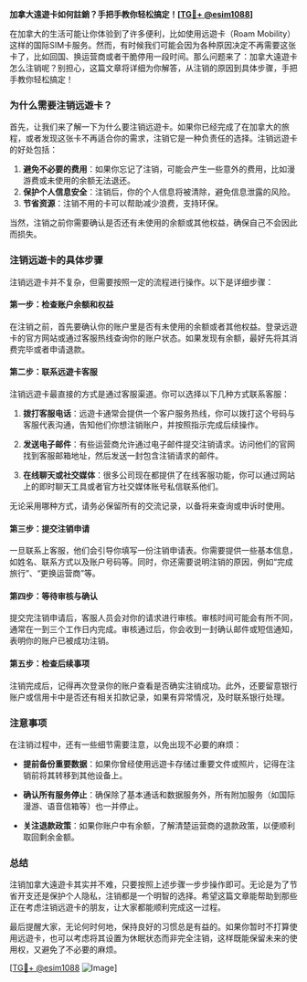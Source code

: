 **加拿大遠遊卡如何註銷？手把手教你轻松搞定！[[TG💪+ @esim1088](https://t.me/s/esim1088)]**

在加拿大的生活可能让你体验到了许多便利，比如使用远遊卡（Roam Mobility）这样的国际SIM卡服务。然而，有时候我们可能会因为各种原因决定不再需要这张卡了，比如回国、换运营商或者干脆停用一段时间。那么问题来了：加拿大遠遊卡怎么注销呢？别担心，这篇文章将详细为你解答，从注销的原因到具体步骤，手把手教你轻松搞定！

### 为什么需要注销远遊卡？

首先，让我们来了解一下为什么要注销远遊卡。如果你已经完成了在加拿大的旅程，或者发现这张卡不再适合你的需求，注销它是一种负责任的选择。注销远遊卡的好处包括：

1. **避免不必要的费用**：如果你忘记了注销，可能会产生一些意外的费用，比如漫游费或未使用的余额无法退还。
2. **保护个人信息安全**：注销后，你的个人信息将被清除，避免信息泄露的风险。
3. **节省资源**：注销不用的卡可以帮助减少浪费，支持环保。

当然，注销之前你需要确认是否还有未使用的余额或其他权益，确保自己不会因此而损失。

### 注销远遊卡的具体步骤

注销远遊卡并不复杂，但需要按照一定的流程进行操作。以下是详细步骤：

#### 第一步：检查账户余额和权益

在注销之前，首先要确认你的账户里是否有未使用的余额或者其他权益。登录远遊卡的官方网站或通过客服热线查询你的账户状态。如果发现有余额，最好先将其消费完毕或者申请退款。

#### 第二步：联系远遊卡客服

注销远遊卡最直接的方式是通过客服渠道。你可以选择以下几种方式联系客服：

1. **拨打客服电话**：远遊卡通常会提供一个客户服务热线，你可以拨打这个号码与客服代表沟通，告知他们你想注销账户，并按照指示完成后续操作。
   
2. **发送电子邮件**：有些运营商允许通过电子邮件提交注销请求。访问他们的官网找到客服邮箱地址，然后发送一封包含注销请求的邮件。

3. **在线聊天或社交媒体**：很多公司现在都提供了在线客服功能，你可以通过网站上的即时聊天工具或者官方社交媒体账号私信联系他们。

无论采用哪种方式，请务必保留所有的交流记录，以备将来查询或申诉时使用。

#### 第三步：提交注销申请

一旦联系上客服，他们会引导你填写一份注销申请表。你需要提供一些基本信息，如姓名、联系方式以及账户号码等。同时，你还需要说明注销的原因，例如“完成旅行”、“更换运营商”等。

#### 第四步：等待审核与确认

提交完注销申请后，客服人员会对你的请求进行审核。审核时间可能会有所不同，通常在一到三个工作日内完成。审核通过后，你会收到一封确认邮件或短信通知，表明你的账户已被成功注销。

#### 第五步：检查后续事项

注销完成后，记得再次登录你的账户查看是否确实注销成功。此外，还要留意银行账户或信用卡中是否还有相关扣款记录，如果有异常情况，及时联系银行处理。

### 注意事项

在注销过程中，还有一些细节需要注意，以免出现不必要的麻烦：

- **提前备份重要数据**：如果你曾经使用远遊卡存储过重要文件或照片，记得在注销前将其转移到其他设备上。
  
- **确认所有服务停止**：确保除了基本通话和数据服务外，所有附加服务（如国际漫游、语音信箱等）也一并停止。

- **关注退款政策**：如果你账户中有余额，了解清楚运营商的退款政策，以便顺利取回剩余金额。

### 总结

注销加拿大遠遊卡其实并不难，只要按照上述步骤一步步操作即可。无论是为了节省开支还是保护个人隐私，注销都是一个明智的选择。希望这篇文章能帮助到那些正在考虑注销远遊卡的朋友，让大家都能顺利完成这一过程。

最后提醒大家，无论何时何地，保持良好的习惯总是有益的。如果你暂时不打算使用远遊卡，也可以考虑将其设置为休眠状态而非完全注销，这样既能保留未来的使用权，又避免了不必要的麻烦。

[[TG💪+ @esim1088](https://t.me/s/esim1088) ![Image](https://i.postimg.cc/4NQfJmqS/Snipaste-2025-05-13-00-14-12.png)]